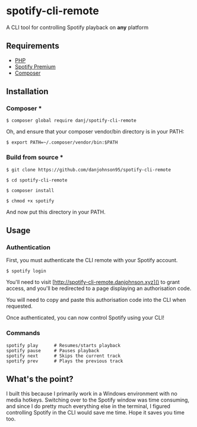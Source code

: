 # spotify-cli-remote
A CLI tool for controlling Spotify playback on **any** platform

## Requirements

* [PHP](https://php.net)
* [Spotify Premium](https://www.spotify.com/uk/premium)
* [Composer](https://getcomposer.org)

## Installation

### Composer *

    $ composer global require danj/spotify-cli-remote

Oh, and ensure that your composer vendor/bin directory is in your PATH:

	$ export PATH=~/.composer/vendor/bin:$PATH

### Build from source *

    $ git clone https://github.com/danjohnson95/spotify-cli-remote

    $ cd spotify-cli-remote

    $ composer install

	$ chmod +x spotify

And now put this directory in your PATH.

## Usage

### Authentication

First, you must authenticate the CLI remote with your Spotify account.

    $ spotify login

You'll need to visit [http://spotify-cli-remote.danjohnson.xyz]() to grant access, and you'll be redirected to a page displaying an authorisation code.

You will need to copy and paste this authorisation code into the CLI when requested.

Once authenticated, you can now control Spotify using your CLI!

### Commands

    spotify play      # Resumes/starts playback
    spotify pause     # Pauses playback
    spotify next      # Skips the current track
    spotify prev      # Plays the previous track

## What's the point?

I built this because I primarily work in a Windows environment with no media hotkeys. Switching over to the Spotify window was time consuming, and since I do pretty much everything else in the terminal, I figured controlling Spotify in the CLI would save me time. Hope it saves you time too.

